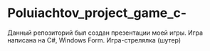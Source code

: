 # Poluiachtov_project_game_c-
Данный репозиторий был создан презентации моей игры. Игра написана на C#, Windows Form. Игра-стрелялка (шутер)
